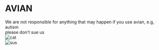 # AVIAN
We are not responsible for anything that may happen if you use avian, e.g, autism
<br>
please don't sue us
<br>
<img src="https://media.tenor.com/images/514bb71e0b07434490040567e4761357/tenor.gif" alt="cat">
<br>
<img src="https://external-content.duckduckgo.com/iu/?u=https%3A%2F%2Fi.redd.it%2F30y809fsk4261.png&f=1&nofb=1" alt="sus">
